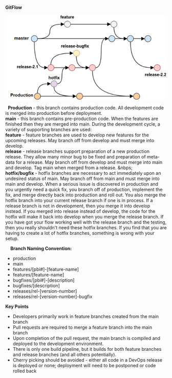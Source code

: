 **GitFlow**

 ![Git Flow](images/branching.png)

&nbsp; 
**Production** - this branch contains production code. All development code is merged into production before deployment.
&nbsp;  
**main** - this branch contains pre-production code. When the features are finished then they are merged into main.
During the development cycle, a variety of supporting branches are used:
&nbsp;  
**feature** - feature branches are used to develop new features for the upcoming releases. May branch off from develop and must merge into develop.
&nbsp;  
**release** - release branches support preparation of a new production release. They allow many minor bug to be fixed and preparation of meta-data for a release. May branch off from develop and must merge into main and develop. Tag main when merged from a release.
&nbps;  
**hotfix/bugfix** - hotfix branches are necessary to act immediately upon an undesired status of main. May branch off from main and must merge into main and develop.
When a serious issue is discovered in production and you urgently need a quick fix, you branch off of production, implement the fix, and merge directly back into production and roll out. You also merge the hotfix branch into your current release branch if one is in process. If a release branch is not in development, then you merge it into develop instead. If you merged into release instead of develop, the code for the hotfix will make it back into develop when you merge the release branch. If you have got your flow working well with the release branch and the testing, then you really shouldn't need these hotfix branches. If you find that you are having to create a lot of hotfix branches, something is wrong with your setup.

&nbsp;  &nbsp; 
**Branch Naming Convention:**
<ul>
<li>production</li>
<li>main</li>
<li>features/[pbi#]-[feature-name]</li>
<li>features/[feature-name]</li>
<li>bugfixes/[pbi#]-[description]</li>
<li>bugfixes/[description]</li>
<li>releases/rel-[version-number]</li>
<li>releases/rel-[version-number]-bugfix</li>
</ul>

**Key Points**
<ul>
<li>Developers primarily work in feature branches created from the main branch</li>
<li>Pull requests are required to merge a feature branch into the main branch</li>
<li>Upon completion of the pull request, the main branch is compiled and deployed to the development environment.</li>
<li>There is only one build pipeline, but it builds for both feature branches and release branches (and all others potentially).</li>
<li>Cherry picking should be avoided - either all code in a DevOps release is deployed or none; deployment will need to be postponed or code rolled back</li>
</ul>
